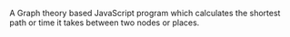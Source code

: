 A Graph theory based JavaScript program which calculates the shortest path or time it takes between two nodes or places. 

